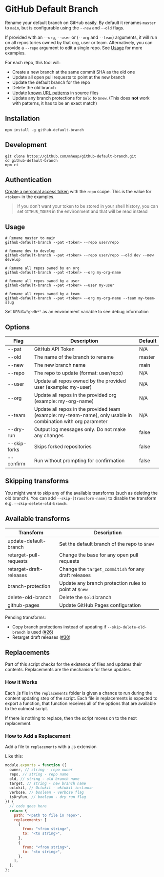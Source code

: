 # GitHub Default Branch

Rename your default branch on GitHub easily. By default it renames `master` to `main`, but is configurable using the `--new` and `--old` flags.

If provided with an `--org`, `--user` or (`--org` and `--team`) arguments, it will run on all repositories owned by that org, user or team. Alternatively, you can provide a `--repo` argument to edit a single repo. See [Usage](#usage) for more examples.

For each repo, this tool will:

- Create a new branch at the same commit SHA as the old one
- Update all open pull requests to point at the new branch
- Update the default branch for the repo
- Delete the old branch
- Update [known URL patterns](https://github.com/mheap/github-default-branch/tree/main/replacements) in source files
- Update any branch protections for `$old` to `$new`. (This does **not** work with patterns, it has to be an exact match)

## Installation

```shell
npm install -g github-default-branch
```

## Development

```shell
git clone https://github.com/mheap/github-default-branch.git
cd github-default-branch
npm ci
```

## Authentication

[Create a personal access token](https://github.com/settings/tokens/new?scopes=repo&description=github-default-branch) with the `repo` scope. This is the value for `<token>` in the examples.

> If you don't want your token to be stored in your shell history, you can set `GITHUB_TOKEN` in the environment and that will be read instead

## Usage

```
# Rename master to main
github-default-branch --pat <token> --repo user/repo

# Rename dev to develop
github-default-branch --pat <token> --repo user/repo --old dev --new develop

# Rename all repos owned by an org
github-default-branch --pat <token> --org my-org-name

# Rename all repos owned by a user
github-default-branch --pat <token> --user my-user

# Rename all repos owned by a team
github-default-branch --pat <token> --org my-org-name --team my-team-slug
```

Set `DEBUG="ghdb*"` as an environment variable to see debug information

## Options

| Flag          | Description                                                                                                  | Default |
| ------------- | ------------------------------------------------------------------------------------------------------------ | ------- |
| --pat <token> | GitHub API Token                                                                                             | N/A     |
| --old         | The name of the branch to rename                                                                             | master  |
| --new         | The new branch name                                                                                          | main    |
| --repo <name> | The repo to update (format: user/repo)                                                                       | N/A     |
| --user <name> | Update all repos owned by the provided user (example: my-user)                                               | N/A     |
| --org <name>  | Update all repos in the provided org (example: my-org-name)                                                  | N/A     |
| --team <name> | Update all repos in the provided team (example: my-team-name), only usable in combination with org parameter | N/A     |
| --dry-run     | Output log messages only. Do not make any changes                                                            | false   |
| --skip-forks  | Skips forked repositories                                                                                    | false   |
| --confirm     | Run without prompting for confirmation                                                                       | false   |

## Skipping transforms

You might want to skip any of the available transforms (such as deleting the old branch). You can add `--skip-[transform-name]` to disable the transform e.g. `--skip-delete-old-branch`.

## Available transforms

| Transform               | Description                                           |
| ----------------------- | ----------------------------------------------------- |
| update-default-branch   | Set the default branch of the repo to `$new`          |
| retarget-pull-requests  | Change the base for any open pull requests            |
| retarget-draft-releases | Change the `target_commitish` for any draft releases  |
| branch-protection       | Update any branch protection rules to point at `$new` |
| delete-old-branch       | Delete the `$old` branch                              |
| github-pages            | Update GitHub Pages configuration                     |

Pending transforms:

- Copy branch protections instead of updating if `--skip-delete-old-branch` is used ([#26](https://github.com/mheap/github-default-branch/issues/26))
- Retarget draft releases ([#30](https://github.com/mheap/github-default-branch/issues/30))

## Replacements

Part of this script checks for the existence of files and updates their contents. Replacements are the mechanism for these updates.

### How it Works

Each .js file in the `replacements` folder is given a chance to run during the content updating step of the script. Each file in replacements is expected to export a function, that function receives all of the options that are available to the outmost script.

If there is nothing to replace, then the script moves on to the next replacement.

### How to Add a Replacement

Add a file to `replacements` with a .js extension

Like this:

```javascript
module.exports = function ({
  owner, // string - repo owner
  repo, // string - repo name
  old, // string - old branch name
  target, // string - new branch name
  octokit, // Octokit - oktokit instance
  verbose, // boolean - verbose flag
  isDryRun, // boolean - dry run flag
}) {
  // code goes here
  return {
    path: "<path to file in repo>",
    replacements: [
      {
        from: "<from string>",
        to: "<to string>",
      },
      {
        from: "<from string>",
        to: "<to string>",
      },
    ],
  };
};
```
